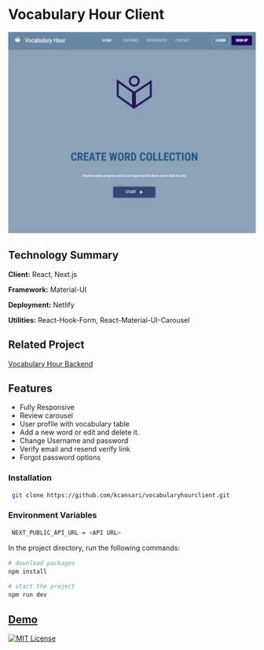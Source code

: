 # Vocabulary Hour Client

![](https://raw.githubusercontent.com/kcansari/kodluyoruzilkrepo/main/figures/vocabularyhour-kcs.netlify.app_.png)

## Technology Summary

**Client:** React, Next.js

**Framework:** Material-UI

**Deployment:** Netlify

**Utilities:** React-Hook-Form, React-Material-UI-Carousel

## Related Project

[Vocabulary Hour Backend](https://github.com/kcansari/vocabularyhour)

## Features

- Fully Responsive
- Review carousel
- User profile with vocabulary table
- Add a new word or edit and delete it.
- Change Username and password
- Verify email and resend verify link
- Forgot password options

### Installation

```bash
 git clone https://github.com/kcansari/vocabularyhourclient.git
```

### Environment Variables

```bash
 NEXT_PUBLIC_API_URL = <API URL>
```

In the project directory, run the following commands:

```bash
# download packages
npm install
```

```bash
# start the project
npm run dev
```

## [Demo](https://vocabularyhour-kcs.netlify.app/)

[![MIT License](https://img.shields.io/badge/License-MIT-green.svg)](https://choosealicense.com/licenses/mit/)
